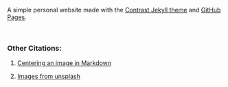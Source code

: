A simple personal website made with the [Contrast Jekyll theme](https://github.com/niklasbuschmann/contrast) and [GitHub Pages](https://pages.github.com/).

<br>

### Other Citations:

1. [Centering an image in Markdown](https://stackoverflow.com/questions/23819197/jekyll-blog-post-centering-images)

1. [Images from unsplash](https://unsplash.com/)